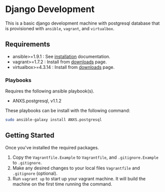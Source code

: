 # Django Development

This is a basic django development machine with postgresql database that is provisioned with
`ansible`, `vagrant`, and `virtualbox`.

## Requirements

- ansible>=1.9.1 : See [installation](http://docs.ansible.com/intro_installation.html) documentation.
- vagrant>=1.7.2 : Install from [downloads](http://www.vagrantup.com/downloads.html) page.
- virtualbox>=4.3.14 : Install from [downloads](https://www.virtualbox.org/wiki/Downloads) page.

### Playbooks

Requires the following ansible playbook(s).

- ANXS.postgresql, v1.1.2

These playbooks can be install with the following command:

```bash
sudo ansible-galaxy install ANXS.postgresql
```

## Getting Started

Once you've installed the required packages.

1. Copy the `Vagrantfile.Example` to `Vagrantfile`, and `.gitignore.Example` to `.gitignore`.
2. Make any desired changes to your local files `Vagrantfile` and `.gitignore` (optional).
3. Run `vagrant up` to start up your vagrant machine. It will build the machine on the first time running the command.
